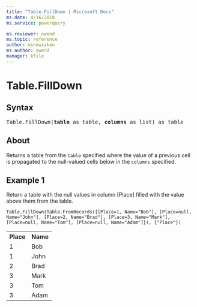 ```yaml
---
title: "Table.FillDown | Microsoft Docs"
ms.date: 4/16/2018
ms.service: powerquery

ms.reviewer: owend
ms.topic: reference
author: minewiskan
ms.author: owend
manager: kfile
---
```

# Table.FillDown

## Syntax

<pre>
Table.FillDown(<b>table</b> as table, <b>columns</b> as list) as table
</pre>

## About
Returns a table from the `table` specified where the value of a previous cell is propagated to the null-valued cells below in the `columns` specified.

## Example 1
Return a table with the null values in column [Place] filled with the value above them from the table.

```powerquery-m
Table.FillDown(Table.FromRecords({[Place=1, Name="Bob"], [Place=null, Name="John"], [Place=2, Name="Brad"], [Place=3, Name="Mark"], [Place=null, Name="Tom"], [Place=null, Name="Adam"]}), {"Place"})
```

<table> <tr> <th>Place</th> <th>Name</th> </tr> <tr> <td>1</td> <td>Bob</td> </tr> <tr> <td>1</td> <td>John</td> </tr> <tr> <td>2</td> <td>Brad</td> </tr> <tr> <td>3</td> <td>Mark</td> </tr> <tr> <td>3</td> <td>Tom</td> </tr> <tr> <td>3</td> <td>Adam</td> </tr> </table>

  
